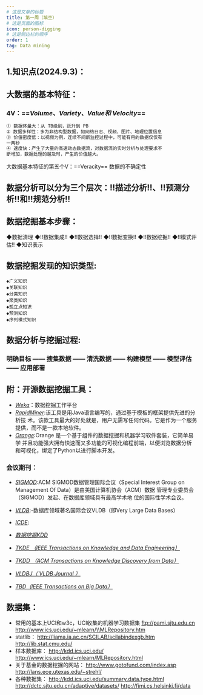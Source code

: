 ```yaml
---
# 这是文章的标题
title: 第一周（填空）
# 这是页面的图标
icon: person-digging
# 这是侧边栏的顺序
order: 1
tag: Data mining
---
```

## 1.知识点(2024.9.3)：
## 大数据的基本特征：
### 4V：==*Volume、Variety、Value和 Velocity*==
```ts
① 数据体量大：从 TB级别，跃升到 PB
② 数据多样性：多为非结构型数据，如网络日志、视频、图片、地理位置信息
③ 价值密度低：以视频为例，连续不间断监控过程中，可能有用的数据仅仅有
一两秒
④ 速度快：产生了大量的高速动态数据流，对数据流的实时分析与处理要求不
断增加，数据处理的越及时，产生的价值越大。
```
大数据基本特征的第五个V：==Veracity== 数据的不确定性
## 数据分析可以分为三个层次：!!描述分析!!、!!预测分析!!和!!规范分析!!
## 数据挖掘基本步骤：
◆数据清理
◆!!数据集成!!
◆!!数据选择!!
◆!!数据变换!!
◆!!数据挖掘!!
◆!!模式评估!!
◆知识表示
## 数据挖掘发现的知识类型:
```
◆广义知识
◆关联知识
◆分类知识
◆聚类知识
◆孤立点知识
◆预测知识
◆序列模式知识
```
## 数据分析与挖掘过程:
### 明确目标 —— 搜集数据 —— 清洗数据 —— 构建模型 —— 模型评估 —— 应用部署

## 附：开源数据挖掘工具：
- [*Weka*](https://www.weka.io/)：数据挖掘工作平台
- [*RapidMiner*](https://altair.com/altair-rapidminer):该工具是用Java语言编写的，通过基于模板的框架提供先进的分析技
术。该款工具最大的好处就是，用户无需写任何代码。它是作为一个服务
提供，而不是一款本地软件。
- [*Orange*](https://orangedatamining.com/):Orange 是一个基于组件的数据挖掘和机器学习软件套装，它简单易学
并且功能强大拥有快速而又多功能的可视化编程前端，以便浏览数据分析
和可视化，绑定了Python以进行脚本开发。
### 会议期刊：
- [*SIGMOD*](http://www.sigmod2016.org/):ACM SIGMOD数据管理国际会议（Special Interest 
Group on Management Of Data）是由美国计算机协会（ACM）数据
管理专业委员会（SIGMOD）发起、在数据库领域具有最高学术地
位的国际性学术会议。

- [*VLDB*](http://vldb2016.persistent.com/):-数据库领域著名国际会议VLDB（即Very Large Data 
Bases）
- [*ICDE*](http://www.icde2016.fi/):
- [*数据挖掘KDD*](http://www.kdd.org/kdd2015/)
- [*TKDE （IEEE Transactions on Knowledge and Data Engineering）*](http://dblp.uni-trier.de/db/journals/tkde/)
- [*TKDD （ACM Transactions on Knowledge Discovery from Data）*](http://dblp.uni-trier.de/db/journals/tkdd/)
- [*VLDBJ（ VLDB Journal ）*](http://dblp.uni-trier.de/db/journals/vldb/)
- [*TBD（IEEE Transactions on Big Data）*](http://www.computer.org/web/tbd)
## 数据集：
- 常用的基本上UCI和w3c，UCI收集的机器学习数据集
ftp://pami.sjtu.edu.cn
http://www.ics.uci.edu/~mlearn/\\MLRepository.htm
- statlib：
http://liama.ia.ac.cn/SCILAB/scilabindexgb.htm
http://lib.stat.cmu.edu/ 
- 样本数据库：
http://kdd.ics.uci.edu/
http://www.ics.uci.edu/~mlearn/MLRepository.html 
- 关于基金的数据挖掘的网站：
http://www.gotofund.com/index.asp
http://lans.ece.utexas.edu/~strehl/ 
- 各种数据集：
http://kdd.ics.uci.edu/summary.data.type.html
http://dctc.sjtu.edu.cn/adaptive/datasets/ 
http://fimi.cs.helsinki.fi/data